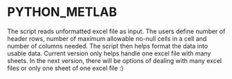 # PYTHON_METLAB
The script reads unformatted excel file as input. The users define number of header rows, number of maximum allowable no-null cells in a cell and number of columns needed. The script then helps format the data into usable data. Current version only helps handle one excel file with many sheets. In the next version, there will be options of dealing with many excel files or only one sheet of one excel file :)

